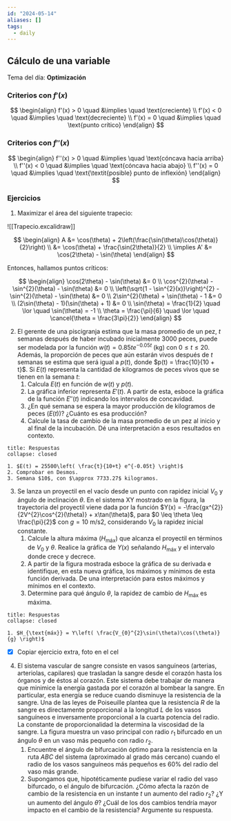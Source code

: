 ```yaml
---
id: "2024-05-14"
aliases: []
tags:
  - daily
---
```


## Cálculo de una variable

Tema del día: **Optimización**

### Criterios con $f'(x)$

$$
\begin{align}
f'(x) > 0 \quad &\implies \quad \text{creciente} \\
f'(x) < 0 \quad &\implies \quad \text{decreciente} \\
f'(x) = 0 \quad &\implies \quad \text{punto crítico}
\end{align}
$$

### Criterios con $f''(x)$

$$
\begin{align}
f''(x) > 0 \quad &\implies \quad \text{cóncava hacia arriba} \\
f''(x) < 0 \quad &\implies \quad \text{cóncava hacia abajo} \\
f''(x) = 0 \quad &\implies \quad \text{\textit{posible} punto de inflexión}
\end{align}
$$

### Ejercicios

1. Maximizar el área del siguiente trapecio:

![[Trapecio.excalidraw]]

$$
\begin{align}
A &= \cos(\theta) + 2\left(\frac{\sin(\theta)\cos(\theta)}{2}\right) \\
&= \cos(\theta) + \frac{\sin(2\theta)}{2} \\
\implies A' &= \cos(2\theta) - \sin(\theta)
\end{align}
$$

Entonces, hallamos puntos críticos:

$$
\begin{align}
\cos(2\theta) - \sin(\theta) &= 0 \\
\cos^{2}(\theta) - \sin^{2}(\theta) - \sin(\theta) &= 0 \\
\left(\sqrt{1 - \sin^{2}(x)}\right)^{2} - \sin^{2}(\theta) - \sin(\theta) &= 0 \\
2\sin^{2}(\theta) + \sin(\theta) - 1 &= 0 \\
(2\sin(\theta) - 1)(\sin(\theta) + 1) &= 0 \\
\sin(\theta) = \frac{1}{2} \quad \lor \quad \sin(\theta) = -1 \\
\theta  = \frac{\pi}{6} \quad \lor \quad \cancel{\theta = \frac{3\pi}{2}}
\end{align}
$$

2. El gerente de una piscigranja estima que la masa promedio de un pez, $t$ semanas después de haber incubado inicialmente 3000 peces, puede ser modelada por la función $w(t) = 0.85te^{-0.05t}$ (kg) con $0 \leq t \leq 20$. Además, la proporción de peces que aún estarán vivos después de $t$ semanas se estima que será igual a $p(t)$, donde $p(t) = \frac{10}{10 + t}$. Si $E(t)$ representa la cantidad de kilogramos de peces vivos que se tienen en la semana $t$:
   1. Calcula $E(t)$ en función de $w(t)$ y $p(t)$.
   2. La gráfica inferior representa $E'(t)$. A partir de esta, esboce la gráfica de la función $E''(t)$ indicando los intervalos de concavidad.
   3. ¿En qué semana se espera la mayor producción de kilogramos de peces ($E(t)$)? ¿Cuánto es esa producción?
   4. Calcule la tasa de cambio de la masa promedio de un pez al inicio y al final de la incubación. Dé una interpretación a esos resultados en contexto.

```ad-note
title: Respuestas
collapse: closed

1. $E(t) = 25500\left( \frac{t}{10+t} e^{-0.05t} \right)$
2. Comprobar en Desmos.
3. Semana $10$, con $\approx 7733.27$ kilogramos.

```

3. Se lanza un proyectil en el vacío desde un punto con rapidez inicial $V_{0}$ y ángulo de inclinación $\theta$. En el sistema $\text{XY}$ mostrado en la figura, la trayectoria del proyectil viene dada por la función $Y(x) = -\frac{gx^{2}}{2V^{2}\cos^{2}(\theta)} + x\tan(\theta)$, para $0 \leq \theta \leq \frac{\pi}{2}$ con $g = 10\ \text{m/s2}$, considerando $V_{0}$ la rapidez inicial constante.
   1. Calcule la altura máxima ($H_{\text{máx}}$) que alcanza el proyectil en términos de $V_{0}$ y $\theta$. Realice la gráfica de $Y(x)$ señalando $H_{\text{máx}}$ y el intervalo donde crece y decrece.
   2. A partir de la figura mostrada esboce la gráfica de su derivada e identifique, en esta nueva gráfica, los máximos y mínimos de esta función derivada. De una interpretación para estos máximos y mínimos en el contexto.
   3. Determine para qué ángulo $\theta$, la rapidez de cambio de $H_{\text{máx}}$ es máxima.

```ad-note
title: Respuestas
collapse: closed

1. $H_{\text{máx}} = Y\left( \frac{V_{0}^{2}\sin(\theta)\cos(\theta)}{g} \right)$

```

- [x] Copiar ejercicio extra, foto en el cel

4. El sistema vascular de sangre consiste en vasos sanguíneos (arterias, arteriolas, capilares) que trasladan la sangre desde el corazón hasta los órganos y de éstos al corazón. Este sistema debe trabajar de manera que minimice la energía gastada por el corazón al bombear la sangre. En particular, esta energía se reduce cuando disminuye la resistencia de la sangre. Una de las leyes de Poiseuille plantea que la resistencia $R$ de la sangre es directamente proporcional a la longitud $L$ de los vasos sanguíneos e inversamente proporcional a la cuarta potencia del radio. La constante de proporcionalidad la determina la viscosidad de la sangre.
   La figura muestra un vaso principal con radio $r_{1}$ bifurcado en un ángulo $\theta$ en un vaso más pequeño con radio $r_{2}$.
   1. Encuentre el ángulo de bifurcación óptimo para la resistencia en la ruta $ABC$ del sistema (aproximado al grado más cercano) cuando el radio de los vasos sanguíneos más pequeños es $60\%$ del radio del vaso más grande.
   2. Supongamos que, hipotéticamente pudiese variar el radio del vaso bifurcado, o el ángulo de bifurcación. ¿Cómo afecta la razón de cambio de la resistencia en un instante $t$ un aumento del radio $r_{2}$? ¿Y un aumento del ángulo $\theta$? ¿Cuál de los dos cambios tendría mayor impacto en el cambio de la resistencia? Argumente su respuesta.
